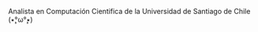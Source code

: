 Analista en Computación Cientifica de la Universidad de Santiago de Chile (٭°̧̧̧ω°̧̧̧٭)

<!---
arpkk/arpkk is a ✨ special ✨ repository because its `README.md` (this file) appears on your GitHub profile.
You can click the Preview link to take a look at your changes.
--->

